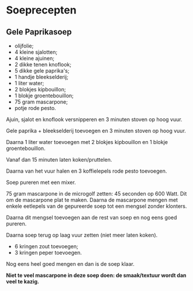 # Soeprecepten

## Gele Paprikasoep

* olijfolie;
* 4 kleine sjalotten;
* 4 kleine ajuinen;
* 2 dikke tenen knoflook;
* 5 dikke gele paprika's;
* 1 handje bleekselderij;
* 1 liter water;
* 2 blokjes kipbouillon;
* 1 blokje groentebouillon;
* 75 gram mascarpone;
* potje rode pesto.

Ajuin, sjalot en knoflook versnipperen en 3 minuten stoven op hoog vuur.

Gele paprika + bleekselderij toevoegen en 3 minuten stoven op hoog vuur.

Daarna 1 liter water toevoegen met 2 blokjes kipbouillon en 1 blokje groentebouillon.

Vanaf dan 15 minuten laten koken/pruttelen.

Daarna van het vuur halen en 3 koffielepels rode pesto toevoegen.

Soep pureren met een mixer.

75 gram mascarpone in de microgolf zetten: 45 seconden op 600 Watt. Dit om de mascarpone plat te maken. Daarna de mascarpone mengen met enkele eetlepels van de gepureerde soep tot een mengsel zonder klonters.

Daarna dit mengsel toevoegen aan de rest van soep en nog eens goed pureren.

Daarna soep terug op laag vuur zetten (niet meer laten koken).

* 6 kringen zout toevoegen;
* 3 kringen peper toevoegen.

Nog eens heel goed mengen en dan is de soep klaar.

**Niet te veel mascarpone in deze soep doen: de smaak/textuur wordt dan veel te kazig.**